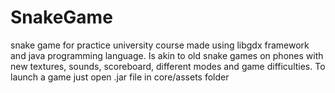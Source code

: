 # SnakeGame
snake game for practice university course 
made using libgdx framework and java programming language.
Is akin to old snake games on phones with new textures,
sounds, scoreboard, different modes and game difficulties.
To launch a game just open .jar file in core/assets folder
